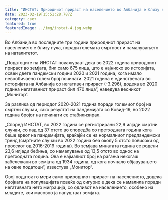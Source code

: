 ```yaml
---
title: "ИНСТАТ: Природниот прираст на населението во Албанија е близу нула"
date: 2023-02-19T15:51:28.787Z
category: свет
featured: true
featuredImage: ../img/instat-4.jpg.webp
---
```


Во Албанија во последните три години природниот прираст на населението е близу нула, поради големата смртност и намалувањето на наталитетот.

„Податоците на ИНСТАТ покажуваат дека во 2022 година природниот прираст во земјата, бил само 675 лица, што е најниско во историјата, освен двете пандемски години 2020 и 2021 година, кога имало невообичаено голем број починати. 2021 година е единствената во историјата на Албанија со негативен прираст (-3.296), додека во 2020 година негативниот прираст бил 470 лица“, наведува весникот „Монитор“.

За разлика од периодот 2020-2021 година поради големиот број на смртни случаи, како резултат на пандемијата со Ковид-19, во 2022 година бројот на починати се стабилизирал.

„Според ИНСТАТ, во 2022 година се регистрирани 22,9 илјади смртни случаи, со пад од 37 отсто во споредба со претходната година кога беше врвот на пандемијата, враќајќи се на нормалниот предпандемски тренд (смртните случаи во 2022 година беа околу 5 отсто повисоки од просекот од 2016-2019 година). Во земјава минатата година се родени 23,6 илјади бебиња, со намалување од 13,5 отсто во однос на претходната година. Ова е најмалиот број на раѓања некогаш забележани во земјата од 1934 година, од кога почнало објавувањето на овие податоци“, известува „Монитор“.

Овој податок го мери само природниот прираст на населението, додека бројката на популацијата повеќе од сигурно е дека се намалила поради негативната нето миграција, со одливот на населението, особено на младите, кои масовно ја напуштаат земјата.

